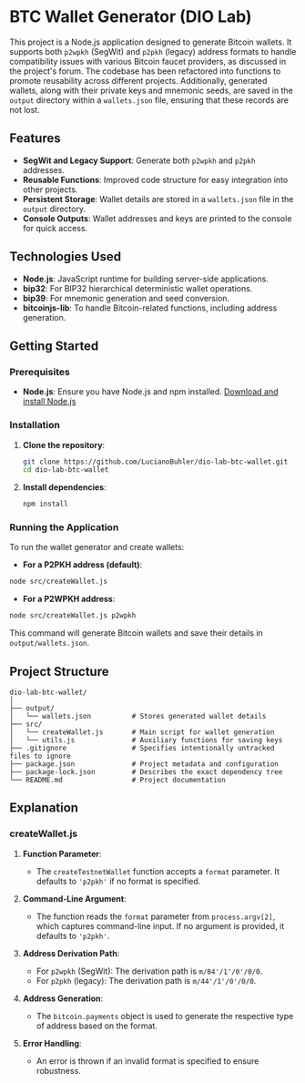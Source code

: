 # BTC Wallet Generator (DIO Lab)

This project is a Node.js application designed to generate Bitcoin wallets. It supports both `p2wpkh` (SegWit) and `p2pkh` (legacy) address formats to handle compatibility issues with various Bitcoin faucet providers, as discussed in the project's forum. The codebase has been refactored into functions to promote reusability across different projects. Additionally, generated wallets, along with their private keys and mnemonic seeds, are saved in the `output` directory within a `wallets.json` file, ensuring that these records are not lost.

## Features

- **SegWit and Legacy Support**: Generate both `p2wpkh` and `p2pkh` addresses.
- **Reusable Functions**: Improved code structure for easy integration into other projects.
- **Persistent Storage**: Wallet details are stored in a `wallets.json` file in the `output` directory.
- **Console Outputs**: Wallet addresses and keys are printed to the console for quick access.

## Technologies Used

- **Node.js**: JavaScript runtime for building server-side applications.
- **bip32**: For BIP32 hierarchical deterministic wallet operations.
- **bip39**: For mnemonic generation and seed conversion.
- **bitcoinjs-lib**: To handle Bitcoin-related functions, including address generation.

## Getting Started

### Prerequisites

- **Node.js**: Ensure you have Node.js and npm installed. [Download and install Node.js](https://nodejs.org/)

### Installation

1. **Clone the repository**:
   ```bash
   git clone https://github.com/LucianoBuhler/dio-lab-btc-wallet.git
   cd dio-lab-btc-wallet
   ```

2. **Install dependencies**:
   ```bash
   npm install
   ```

### Running the Application
To run the wallet generator and create wallets:

  - **For a P2PKH address (default)**: 

  ```bash
  node src/createWallet.js
  ```

  - **For a P2WPKH address**:
  
  ```bash 
  node src/createWallet.js p2wpkh
  ```

This command will generate Bitcoin wallets and save their details in `output/wallets.json`.

## Project Structure

```
dio-lab-btc-wallet/
│
├── output/
│   └── wallets.json          # Stores generated wallet details
├── src/
│   └── createWallet.js       # Main script for wallet generation
│   └── utils.js              # Auxiliary functions for saving keys
├── .gitignore                # Specifies intentionally untracked files to ignore
├── package.json              # Project metadata and configuration
├── package-lock.json         # Describes the exact dependency tree
└── README.md                 # Project documentation
```

## Explanation

### createWallet.js

1. **Function Parameter**:
   - The `createTestnetWallet` function accepts a `format` parameter. It defaults to `'p2pkh'` if no format is specified.

2. **Command-Line Argument**:
   - The function reads the `format` parameter from `process.argv[2]`, which captures command-line input. If no argument is provided, it defaults to `'p2pkh'`.

3. **Address Derivation Path**:
   - For `p2wpkh` (SegWit): The derivation path is `m/84'/1'/0'/0/0`.
   - For `p2pkh` (legacy): The derivation path is `m/44'/1'/0'/0/0`.

4. **Address Generation**:
   - The `bitcoin.payments` object is used to generate the respective type of address based on the format.

5. **Error Handling**:
   - An error is thrown if an invalid format is specified to ensure robustness.

